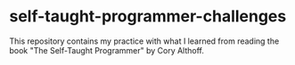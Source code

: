 # self-taught-programmer-challenges
This repository contains my practice with what I learned from reading the book "The Self-Taught Programmer" by Cory Althoff.
